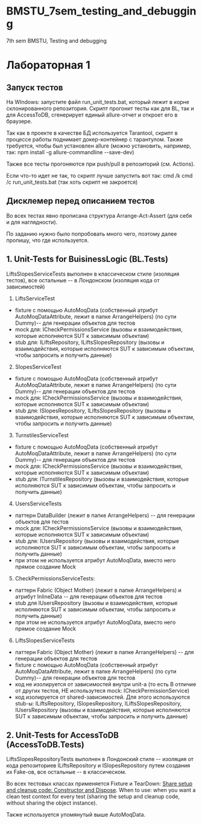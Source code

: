 # BMSTU_7sem_testing_and_debugging
7th sem BMSTU, Testing and debugging

# Лабораторная 1

## Запуск тестов

На WIndows: запустите файл run_unit_tests.bat, который лежит в корне склонированного репозитория. Скрипт прогонит тесты как для BL, так и для AccessToDB, сгенерирует единый allure-отчет и откроет его в браузере.

Так как в проекте в качестве БД используется Tarantool, скрипт в процессе работы поднимает докер-контейнер с тарантулом. Также требуется, чтобы был установлен allure (можно установить, например, так: npm install -g allure-commandline --save-dev)

Также все тесты прогоняются при push/pull в репозиторий (см. Actions).

Если что-то идет не так, то скрипт лучше запустить вот так: cmd /k cmd /c run_unit_tests.bat (так хоть скрипт не закроется)

## Дисклемер перед описанием тестов
Во всех тестах явно прописана структура Arrange-Act-Assert (для себя и для наглядности). 

По заданию нужно было попробовать много чего, поэтому далее пропишу, что где используется.


## 1. Unit-Tests for BuisinessLogic (BL.Tests)

LiftsSlopesServiceTests выполнен в классическом стиле (изоляция тестов), все остальные -- в Лондонском (изоляция кода от зависимостей)

1. LiftsServiceTest
* fixture с помощью AutoMoqData (собственный атрибут AutoMoqDataAttribute, лежит в папке ArrangeHelpers) (по сути Dummy)-- для генерации объектов для тестов 
* mock для: ICheckPermissionsService (вызовы и взаимодействия, которые исполняются SUT к зависимым объектам) 
* stub для: ILiftsRepository, ILiftsSlopesRepository (вызовы и взаимодействия,  которые исполняются SUT к зависимым объектам, чтобы запросить и получить  данные) 

2. SlopesServiceTest
* fixture с помощью AutoMoqData (собственный атрибут AutoMoqDataAttribute, лежит в папке ArrangeHelpers) (по сути Dummy)-- для генерации объектов для тестов 
* mock для: ICheckPermissionsService (вызовы и взаимодействия, которые исполняются SUT к зависимым объектам) 
* stub для: ISlopesRepository, ILiftsSlopesRepository (вызовы и взаимодействия,  которые исполняются SUT к зависимым объектам, чтобы запросить и получить  данные) 

3. TurnstilesServiceTest
* fixture с помощью AutoMoqData (собственный атрибут AutoMoqDataAttribute, лежит в папке ArrangeHelpers) (по сути Dummy)-- для генерации объектов для тестов 
* mock для: ICheckPermissionsService (вызовы и взаимодействия, которые исполняются SUT к зависимым объектам) 
* stub для: ITurnstilesRepository (вызовы и взаимодействия,  которые исполняются SUT к зависимым объектам, чтобы запросить и получить  данные) 

4. UsersServiceTests
* паттерн DataBuilder (лежит в папке ArrangeHelpers) -- для генерации объектов для тестов 
* mock для: ICheckPermissionsService (вызовы и взаимодействия, которые исполняются SUT к зависимым объектам) 
* stub для: IUsersRepository (вызовы и взаимодействия,  которые исполняются SUT к зависимым объектам, чтобы запросить и получить  данные) 
* при этом не используется атрибут AutoMoqData, вместо него прямое создание Mock 



5. CheckPermissionsServiceTests:
* паттерн Fabric (Object Mother) (лежит в папке ArrangeHelpers) и атрибут InlineData -- для генерации объектов для тестов 
* stub для IUsersRepository (вызовы и взаимодействия,  которые исполняются SUT к зависимым объектам, чтобы запросить и получить данные) 
* при этом не используется атрибут AutoMoqData, вместо него прямое создание Mock 

6. LiftsSlopesServiceTests
* паттерн Fabric (Object Mother) (лежит в папке ArrangeHelpers) -- для генерации объектов для тестов 
* fixture с помощью AutoMoqData (собственный атрибут AutoMoqDataAttribute, лежит в папке ArrangeHelpers) (по сути Dummy)-- для генерации объектов для тестов 
* код не изолируется от зависимостей внутри unit-а (то есть В отличие от других тестов, НЕ использутеся mock: ICheckPermissionService) 
* код изолируется от shared-зависимостей. Для этого используются stub-ы: ILiftsRepository, ISlopesRepository, ILiftsSlopesRepository, IUsersRepository (вызовы и взаимодействия,  которые исполняются SUT к зависимым объектам, чтобы запросить и получить  данные) 

## 2. Unit-Tests for AccessToDB (AccessToDB.Tests)

LiftsSlopesRepositoryTests выполнен в Лондонский стиле -- изоляция от кода репозиториев ILiftsRepository и ISlopesRepository путем создания их Fake-ов, все остальные -- в классическом.

Во всех тестовых классах применяется Fixture и TearDown: [Share setup and cleanup code: Constructor and Dispose](//https://xunit.net/docs/shared-context). When to use: when you want a clean test context for every test (sharing the setup and cleanup code, without sharing the object instance).

Также используется упомянутый выше AutoMoqData.